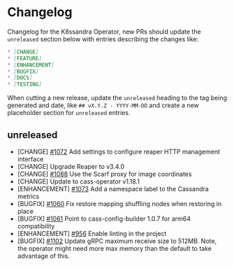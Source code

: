 # Changelog

Changelog for the K8ssandra Operator, new PRs should update the `unreleased` section below with entries describing the changes like:

```markdown
* [CHANGE]
* [FEATURE]
* [ENHANCEMENT]
* [BUGFIX]
* [DOCS]
* [TESTING]
```

When cutting a new release, update the `unreleased` heading to the tag being generated and date, like `## vX.Y.Z - YYYY-MM-DD` and create a new placeholder section for  `unreleased` entries.

## unreleased

* [CHANGE] [#1072](https://github.com/k8ssandra/k8ssandra-operator/issues/1072) Add settings to configure reaper HTTP management interface
* [CHANGE] Upgrade Reaper to v3.4.0
* [CHANGE] [#1088](https://github.com/k8ssandra/k8ssandra-operator/issues/1088) Use the Scarf proxy for image coordinates
* [CHANGE] Update to cass-operator v1.18.1
* [ENHANCEMENT] [#1073](https://github.com/k8ssandra/k8ssandra-operator/issues/1073) Add a namespace label to the Cassandra metrics 
* [BUGFIX] [#1060](https://github.com/k8ssandra/k8ssandra-operator/issues/1060) Fix restore mapping shuffling nodes when restoring in place
* [BUGFIX] [#1061](https://github.com/k8ssandra/k8ssandra-operator/issues/1061) Point to cass-config-builder 1.0.7 for arm64 compatibility
* [ENHANCEMENT] [#956](https://github.com/k8ssandra/k8ssandra-operator/issues/956) Enable linting in the project
* [BUGFIX] [#1102](https://github.com/k8ssandra/k8ssandra-operator/issues/1102) Update gRPC maximum receive size to 512MB. Note, the operator might need more max memory than the default to take advantage of this.
